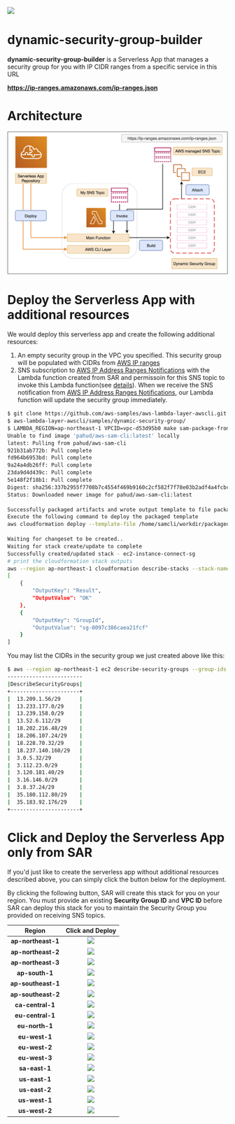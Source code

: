 [![](https://img.shields.io/badge/Available-serverless%20app%20repository-blue.svg)](https://serverlessrepo.aws.amazon.com/applications/arn:aws:serverlessrepo:us-east-1:903779448426:applications~dynamic-security-group-builder)

#  dynamic-security-group-builder

**dynamic-security-group-builder** is a Serverless App that manages a security group for you with IP CIDR ranges from a specific service in this URL

**https://ip-ranges.amazonaws.com/ip-ranges.json** 



# Architecture

![](images/dynamic-security-group-builder.png)


# Deploy the Serverless App with additional resources

We would deploy this serverless app and create the following additional resources:

1. An empty security group in the VPC you specified. This security group will be populated with CIDRs from [AWS IP ranges](https://ip-ranges.amazonaws.com/ip-ranges.json)
2. SNS subscription to [AWS IP Address Ranges Notifications](https://docs.aws.amazon.com/general/latest/gr/aws-ip-ranges.html#subscribe-notifications) with the Lambda function created from SAR and permissoin for this SNS topic to invoke this Lambda function(see [details](https://github.com/aws-samples/aws-lambda-layer-awscli/blob/29fca974c1c57bfd7a7c0cddd40fba3024256bd3/samples/dynamic-security-group/sam-sar.yaml#L45-L62)). When we receive the SNS notification from [AWS IP Address Ranges Notifications](https://docs.aws.amazon.com/general/latest/gr/aws-ip-ranges.html#subscribe-notifications), our Lambda function will update the security group immediately.

```bash
$ git clone https://github.com/aws-samples/aws-lambda-layer-awscli.git
$ aws-lambda-layer-awscli/samples/dynamic-security-group/
$ LAMBDA_REGION=ap-northeast-1 VPCID=vpc-d53d95b0 make sam-package-from-sar sam-deploy
Unable to find image 'pahud/aws-sam-cli:latest' locally
latest: Pulling from pahud/aws-sam-cli
921b31ab772b: Pull complete 
fd964b6953bd: Pull complete 
9a24a4db26ff: Pull complete 
23da9d4d439c: Pull complete 
5e148f2f18b1: Pull complete 
Digest: sha256:337b2955f7708b7c4554f469b9160c2cf582f7f78e03b2adf4a4fcbc0f530df4
Status: Downloaded newer image for pahud/aws-sam-cli:latest

Successfully packaged artifacts and wrote output template to file packaged.yaml.
Execute the following command to deploy the packaged template
aws cloudformation deploy --template-file /home/samcli/workdir/packaged.yaml --stack-name <YOUR STACK NAME>

Waiting for changeset to be created..
Waiting for stack create/update to complete
Successfully created/updated stack - ec2-instance-connect-sg
# print the cloudformation stack outputs
aws --region ap-northeast-1 cloudformation describe-stacks --stack-name "ec2-instance-connect-sg" --query 'Stacks[0].Outputs'
[
    {
        "OutputKey": "Result", 
        "OutputValue": "OK"
    }, 
    {
        "OutputKey": "GroupId", 
        "OutputValue": "sg-0097c386caea21fcf"
    }
]
```
You may list the CIDRs in the security group we just created above like this:

```bash
$ aws --region ap-northeast-1 ec2 describe-security-groups --group-ids sg-0097c386caea21fcf --query 'SecurityGroups[0].IpPermissions[0].IpRanges[*].CidrIp' --output table                                                                                                                                                                                           
------------------------
|DescribeSecurityGroups|
+----------------------+
|  13.209.1.56/29      |
|  13.233.177.0/29     |
|  13.239.158.0/29     |
|  13.52.6.112/29      |
|  18.202.216.48/29    |
|  18.206.107.24/29    |
|  18.228.70.32/29     |
|  18.237.140.160/29   |
|  3.0.5.32/29         |
|  3.112.23.0/29       |
|  3.120.181.40/29     |
|  3.16.146.0/29       |
|  3.8.37.24/29        |
|  35.180.112.80/29    |
|  35.183.92.176/29    |
+----------------------+
```





# Click and Deploy the Serverless App only from SAR

If you'd just like to create the serverless app without additional resources described above, you can simply click the button below for the deployment.

By clicking the following button, SAR will create this stack for you on your region. You must provide an existing **Security Group ID** and **VPC ID** before SAR can deploy this stack for you to maintain the Security Group you provided on receiving SNS topics.

|        Region        |                    Click and Deploy                     |
| :----------------: | :----------------------------------------------------------: |
|  **ap-northeast-1**  |[![](https://img.shields.io/badge/SAR-Deploy%20Now-yellow.svg)](https://deploy.serverlessrepo.app/ap-northeast-1/?app=arn:aws:serverlessrepo:us-east-1:903779448426:applications/dynamic-security-group-builder)|
|  **ap-northeast-2**  |[![](https://img.shields.io/badge/SAR-Deploy%20Now-yellow.svg)](https://deploy.serverlessrepo.app/ap-northeast-2/?app=arn:aws:serverlessrepo:us-east-1:903779448426:applications/dynamic-security-group-builder)|
|  **ap-northeast-3**  |[![](https://img.shields.io/badge/SAR-Deploy%20Now-yellow.svg)](https://deploy.serverlessrepo.app/ap-northeast-3/?app=arn:aws:serverlessrepo:us-east-1:903779448426:applications/dynamic-security-group-builder)|
|  **ap-south-1**  |[![](https://img.shields.io/badge/SAR-Deploy%20Now-yellow.svg)](https://deploy.serverlessrepo.app/ap-south-1/?app=arn:aws:serverlessrepo:us-east-1:903779448426:applications/dynamic-security-group-builder)|
|  **ap-southeast-1**  |[![](https://img.shields.io/badge/SAR-Deploy%20Now-yellow.svg)](https://deploy.serverlessrepo.app/ap-southeast-1/?app=arn:aws:serverlessrepo:us-east-1:903779448426:applications/dynamic-security-group-builder)|
|  **ap-southeast-2**  |[![](https://img.shields.io/badge/SAR-Deploy%20Now-yellow.svg)](https://deploy.serverlessrepo.app/ap-southeast-2/?app=arn:aws:serverlessrepo:us-east-1:903779448426:applications/dynamic-security-group-builder)|
|  **ca-central-1**  |[![](https://img.shields.io/badge/SAR-Deploy%20Now-yellow.svg)](https://deploy.serverlessrepo.app/ca-central-1/?app=arn:aws:serverlessrepo:us-east-1:903779448426:applications/dynamic-security-group-builder)|
|  **eu-central-1**  |[![](https://img.shields.io/badge/SAR-Deploy%20Now-yellow.svg)](https://deploy.serverlessrepo.app/eu-central-1/?app=arn:aws:serverlessrepo:us-east-1:903779448426:applications/dynamic-security-group-builder)|
|  **eu-north-1**  |[![](https://img.shields.io/badge/SAR-Deploy%20Now-yellow.svg)](https://deploy.serverlessrepo.app/eu-north-1/?app=arn:aws:serverlessrepo:us-east-1:903779448426:applications/dynamic-security-group-builder)|
|  **eu-west-1**  |[![](https://img.shields.io/badge/SAR-Deploy%20Now-yellow.svg)](https://deploy.serverlessrepo.app/eu-west-1/?app=arn:aws:serverlessrepo:us-east-1:903779448426:applications/dynamic-security-group-builder)|
|  **eu-west-2**  |[![](https://img.shields.io/badge/SAR-Deploy%20Now-yellow.svg)](https://deploy.serverlessrepo.app/eu-west-2/?app=arn:aws:serverlessrepo:us-east-1:903779448426:applications/dynamic-security-group-builder)|
|  **eu-west-3**  |[![](https://img.shields.io/badge/SAR-Deploy%20Now-yellow.svg)](https://deploy.serverlessrepo.app/eu-west-3/?app=arn:aws:serverlessrepo:us-east-1:903779448426:applications/dynamic-security-group-builder)|
|  **sa-east-1**  |[![](https://img.shields.io/badge/SAR-Deploy%20Now-yellow.svg)](https://deploy.serverlessrepo.app/sa-east-1/?app=arn:aws:serverlessrepo:us-east-1:903779448426:applications/dynamic-security-group-builder)|
|  **us-east-1**  |[![](https://img.shields.io/badge/SAR-Deploy%20Now-yellow.svg)](https://deploy.serverlessrepo.app/us-east-1/?app=arn:aws:serverlessrepo:us-east-1:903779448426:applications/dynamic-security-group-builder)|
|  **us-east-2**  |[![](https://img.shields.io/badge/SAR-Deploy%20Now-yellow.svg)](https://deploy.serverlessrepo.app/us-east-2/?app=arn:aws:serverlessrepo:us-east-1:903779448426:applications/dynamic-security-group-builder)|
|  **us-west-1**  |[![](https://img.shields.io/badge/SAR-Deploy%20Now-yellow.svg)](https://deploy.serverlessrepo.app/us-west-1/?app=arn:aws:serverlessrepo:us-east-1:903779448426:applications/dynamic-security-group-builder)|
|  **us-west-2**  |[![](https://img.shields.io/badge/SAR-Deploy%20Now-yellow.svg)](https://deploy.serverlessrepo.app/us-west-2/?app=arn:aws:serverlessrepo:us-east-1:903779448426:applications/dynamic-security-group-builder)|

